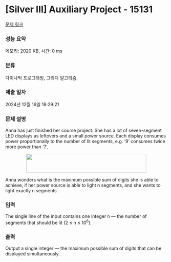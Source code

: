 # [Silver III] Auxiliary Project - 15131 

[문제 링크](https://www.acmicpc.net/problem/15131) 

### 성능 요약

메모리: 2020 KB, 시간: 0 ms

### 분류

다이나믹 프로그래밍, 그리디 알고리즘

### 제출 일자

2024년 12월 16일 18:29:21

### 문제 설명

<p>Anna has just finished her course project. She has a lot of seven-segment LED displays as leftovers and a small power source. Each display consumes power proportionally to the number of lit segments, e.g. ‘9’ consumes twice more power than ‘7’.</p>

<p style="text-align:center"><img alt="" src="https://onlinejudgeimages.s3-ap-northeast-1.amazonaws.com/problem/15131/1.png" style="height:58px; width:375px"></p>

<p>Anna wonders what is the maximum possible sum of digits she is able to achieve, if her power source is able to light n segments, and she wants to light exactly n segments.</p>

### 입력 

 <p>The single line of the input contains one integer n — the number of segments that should be lit (2 ≤ n ≤ 10<sup>6</sup>).</p>

### 출력 

 <p>Output a single integer — the maximum possible sum of digits that can be displayed simultaneously.</p>

